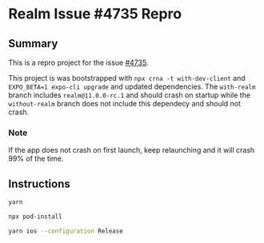 # Realm Issue #4735 Repro

## Summary

This is a repro project for the issue [#4735](https://github.com/realm/realm-js/issues/4735).

This project is was bootstrapped with `npx crna -t with-dev-client` and `EXPO_BETA=1 expo-cli upgrade` and updated dependencies. The `with-realm` branch includes `realm@11.0.0-rc.1` and should crash on startup while the `without-realm` branch does not include this dependecy and should not crash.

### Note

If the app does not crash on first launch, keep relaunching and it will crash 99% of the time.

## Instructions

```sh
yarn

npx pod-install

yarn ios --configuration Release
```
